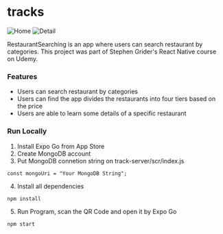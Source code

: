 # tracks
![Home](https://res.cloudinary.com/dql5gkbx4/image/upload/v1623109392/WechatIMG131_kdm8yp.jpg)
![Detail](https://res.cloudinary.com/dql5gkbx4/image/upload/v1623109392/WechatIMG129_cijxbf.jpg)

RestaurantSearching is an app where users can search restaurant by categories. This project was part of Stephen Grider's React Native course on Udemy.

### Features
* Users can search restaurant by categories
* Users can find the app divides the restaurants into four tiers based on the price
* Users are able to learn some details of a specific restaurant

### Run Locally
1. Install Expo Go from App Store
2. Create MongoDB account
3. Put MongoDB connetion string on track-server/scr/index.js
```
const mongoUri = "Your MongoDB String";
```
4. Install all dependencies
```
npm install
```
5. Run Program, scan the QR Code and open it by Expo Go
```
npm start
```
